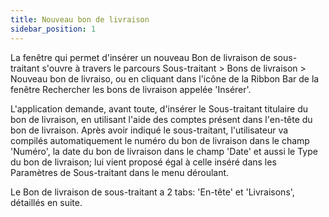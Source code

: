 ```yaml
---
title: Nouveau bon de livraison
sidebar_position: 1
---
```


La fenêtre qui permet d'insérer un nouveau Bon de livraison de sous-traitant s'ouvre à travers le parcours Sous-traitant > Bons de livraison > Nouveau bon de livraiso, ou en cliquant dans l'icône de la Ribbon Bar de la fenêtre Rechercher les bons de livraison appelée 'Insérer'.

L'application demande, avant toute, d'insérer le Sous-traitant titulaire du bon de livraison, en utilisant l'aide des comptes présent dans l'en-tête du bon de livraison. Après avoir indiqué le sous-traitant, l'utilisateur va compilés automatiquement le numéro du bon de livraison dans le champ 'Numéro', la date du bon de livraison dans le champ 'Date' et aussi le Type du bon de livraison; lui vient proposé égal à celle inséré dans les Paramètres de Sous-traitant dans le menu déroulant.

Le Bon de livraison de sous-traitant a 2 tabs: 'En-tête' et 'Livraisons', détaillés en suite.






